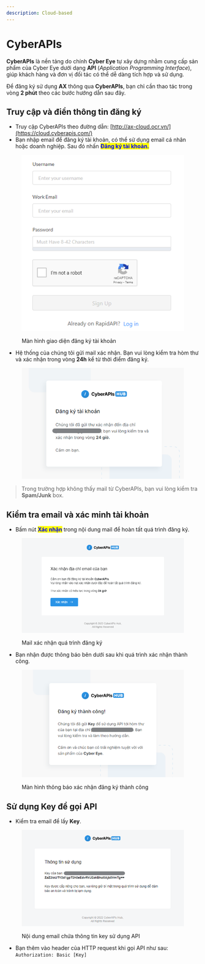 ```yaml
---
description: Cloud-based
---
```


# CyberAPIs

**CyberAPIs** là nền tảng do chính **Cyber Eye** tự xây dựng nhằm cung cấp sản phẩm của Cyber Eye dưới dạng **API** (_Application Programming Interface_), giúp khách hàng và đơn vị đối tác có thể dễ dàng tích hợp và sử dụng.

Để đăng ký sử dụng **AX** thông qua **CyberAPIs**, bạn chỉ cần thao tác trong vòng **2 phút** theo các bước hướng dẫn sau đây.

## Truy cập và điền thông tin đăng ký

* Truy cập CyberAPIs theo đường dẫn: [http://ax-cloud.ocr.vn/](https://cloud.cyberapis.com/)
* Bạn nhập email để đăng ký tài khoản, có thể sử dụng email cá nhân hoặc doanh nghiệp. Sau đó nhấn <mark style="color:blue;">**Đăng ký tài khoản.**</mark>

<figure><img src="../.gitbook/assets/image (11).png" alt=""><figcaption><p>Màn hình giao diện đăng ký tài khoản</p></figcaption></figure>

* Hệ thống của chúng tôi gửi mail xác nhận. Bạn vui lòng kiểm tra hòm thư và xác nhận trong vòng **24h** kể từ thời điểm đăng ký.

<figure><img src="../.gitbook/assets/image (13).png" alt=""><figcaption></figcaption></figure>

> Trong trường hợp không thấy mail từ CyberAPIs, bạn vui lòng kiểm tra **Spam/Junk** box.

## Kiểm tra email và xác minh tài khoản

* Bấm nút <mark style="color:blue;">**Xác nhận**</mark> trong nội dung mail để hoàn tất quá trình đăng ký.

<figure><img src="../.gitbook/assets/image (4).png" alt=""><figcaption><p>Mail xác nhận quá trình đăng ký</p></figcaption></figure>

* Bạn nhận được thông báo bên dưới sau khi quá trình xác nhận thành công.

<figure><img src="../.gitbook/assets/image (14).png" alt=""><figcaption><p>Màn hình thông báo xác nhận đăng ký thành công</p></figcaption></figure>

## Sử dụng Key để gọi API

* Kiểm tra email để lấy **Key**.

<figure><img src="../.gitbook/assets/image.png" alt=""><figcaption><p>Nội dung email chứa thông tin key sử dụng API</p></figcaption></figure>

* Bạn thêm vào header của HTTP request khi gọi API như sau: `Authorization: Basic [Key]`

